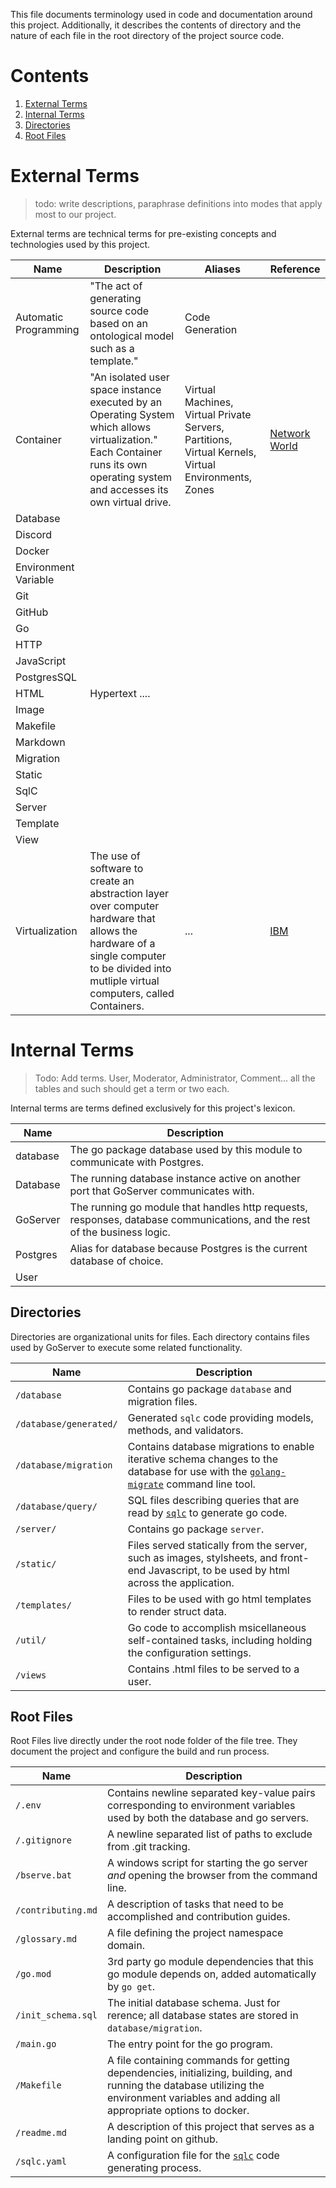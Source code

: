 
This file documents terminology used in code and documentation around this project. Additionally, it describes the contents of directory and the nature of each file in the root directory of the project source code.


# Contents

  1. [External Terms](#external-terms)
  2. [Internal Terms](#internal-terms)
  3. [Directories](#directories)
  4. [Root Files](#root-files)


# External Terms

> todo: write descriptions, paraphrase definitions into modes that apply most to our project.

External terms are technical terms for pre-existing concepts and technologies used by this project.

| Name | Description | Aliases | Reference |
| ---- | ----------- | ------- | ----- |
| Automatic Programming | "The act of generating source code based on an ontological model such as a template." | Code Generation
| Container | "An isolated user space instance executed by an Operating System which allows virtualization." Each Container runs its own operating system and accesses its own virtual drive. | Virtual Machines, Virtual Private Servers, Partitions, Virtual Kernels, Virtual Environments, Zones | [Network World](https://www.networkworld.com/article/2226996/software-containers--used-more-frequently-than-most-realize.html)
| Database ||
| Discord ||
| Docker | |
| Environment Variable ||
| Git ||
| GitHub ||
| Go | |
| HTTP | | 
| JavaScript || 
| PostgresSQL | | 
| HTML | Hypertext ....|
| Image ||
| Makefile ||
| Markdown ||
| Migration ||
| Static ||
| SqlC ||
| Server ||
| Template ||
| View ||
| Virtualization | The use of software to create an abstraction layer over computer hardware that allows the hardware of a single computer to be divided into mutliple virtual computers, called Containers. |...| [IBM](https://www.ibm.com/cloud/learn/virtualization-a-complete-guide) |

# Internal Terms

> Todo: Add terms. User, Moderator, Administrator, Comment... all the tables and such should get a term or two each.

Internal terms are terms defined exclusively for this project's lexicon. 

| Name  | Description |
| ----- |  ----------- |
| database | The go package database used by this module to communicate with Postgres. |
| Database | The running database instance active on another port that GoServer communicates with. 
| GoServer | The running go module that handles http requests, responses, database communications, and the rest of the business logic.
| Postgres | Alias for database because Postgres is the current database of choice.
| User |


## Directories

Directories are organizational units for files. Each directory contains files used by GoServer to execute some related functionality.

| Name  | Description |
| ----- |  ----------- |
| `/database` | Contains go package `database` and migration files. |
| `/database/generated/` | Generated `sqlc` code providing models, methods, and validators.
| `/database/migration` | Contains database migrations to enable iterative schema changes to the database for use with the [`golang-migrate`](https://github.com/golang-migrate) command line tool.
| `/database/query/` | SQL files describing queries that are read by [`sqlc`](https://docs.sqlc.dev/en/stable/) to generate go code.
| `/server/` | Contains go package `server`. |
| `/static/` | Files served statically from the server, such as images, stylsheets, and front-end Javascript, to be used by html across the application.
| `/templates/` | Files to be used with go html templates to render struct data. 
| `/util/` | Go code to accomplish msicellaneous self-contained tasks, including holding the configuration settings.
| `/views` | Contains .html files to be served to a user. |

## Root Files

Root Files live directly under the root node folder of the file tree. They document the project and configure the build and run process. 

| Name  | Description |
| ----- |  ----------- |
| `/.env` | Contains newline separated key-value pairs corresponding to environment variables used by both the database and go servers.
| `/.gitignore` | A newline separated list of paths to exclude from .git tracking.
| `/bserve.bat` | A windows script for starting the go server *and* opening the browser from the command line.
| `/contributing.md`| A description of tasks that need to be accomplished and contribution guides.
| `/glossary.md` | A file defining the project namespace domain.
| `/go.mod` | 3rd party go module dependencies that this go module depends on, added automatically by `go get`.
| `/init_schema.sql` | The initial database schema. Just for rerence; all database states are stored in `database/migration`.
| `/main.go` | The entry point for the go program.
| `/Makefile` | A file containing commands for getting dependencies, initializing, building, and running the database utilizing the environment variables and adding all appropriate options to docker. 
| `/readme.md` | A description of this project that serves as a landing point on github.
| `/sqlc.yaml` | A configuration file for the [`sqlc`](https://docs.sqlc.dev/en/stable/) code generating process.

